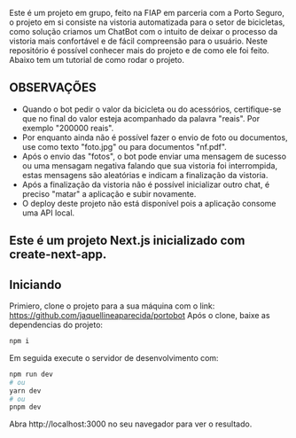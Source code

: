 Este é um projeto em grupo, feito na FIAP em parceria com a Porto Seguro, o projeto em si consiste na vistoria automatizada para o setor de bicicletas, como solução criamos um ChatBot com o intuito de deixar o processo da vistoria mais confortável e de fácil compreensão para o usuário.
Neste repositório é possível conhecer mais do projeto e de como ele foi feito. Abaixo tem um tutorial de como rodar o projeto.

## OBSERVAÇÕES
* Quando o bot pedir o valor da bicicleta ou do acessórios, certifique-se que no final do valor esteja acompanhado da palavra "reais". Por exemplo "200000 reais".
* Por enquanto ainda não é possível fazer o envio de foto ou documentos, use como texto "foto.jpg" ou para documentos "nf.pdf".
* Após o envio das "fotos", o bot pode enviar uma mensagem de sucesso ou uma mensagam negativa falando que sua vistoria foi interrompida, estas mensagens são aleatórias e indicam a finalização da vistoria.
* Após a finalização da vistoria não é possível inicializar outro chat, é preciso "matar" a aplicação e subir novamente.
* O deploy deste projeto não está disponível pois a aplicação consome uma API local.

## Este é um projeto Next.js inicializado com create-next-app.

## Iniciando
Primiero, clone o projeto para a sua máquina com o link: https://github.com/jaquellineaparecida/portobot
Após o clone, baixe as dependencias do projeto:
``` bash
npm i
```

Em seguida execute o servidor de desenvolvimento com:
``` bash
npm run dev
# ou
yarn dev
# ou
pnpm dev
```

Abra http://localhost:3000 no seu navegador para ver o resultado.


